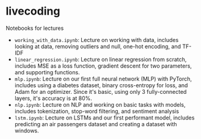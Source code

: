 # livecoding
Notebooks for lectures

- `working_with_data.ipynb`: Lecture on working with data, includes looking at data, removing outliers and null,
one-hot encoding, and TF-IDF
- `linear_regression.ipynb`: Lecture on linear regression from scratch, includes MSE as a loss function, gradient 
descent for two parameters, and supporting functions.
- `mlp.ipynb`: Lecture on our first full neural network (MLP) with PyTorch, includes using a diabetes dataset, binary 
cross-entropy for loss, and Adam for an optimizer. Since it's basic, using only 3 fully-connected layers, it's accuracy
is at 80%.
- `nlp.ipynb`: Lecture on NLP and working on basic tasks with models, includes tokenization, stop-word filtering, and 
sentiment analysis
- `lstm.ipynb`: Lecture on LSTMs and our first performant model, includes predicting an air passengers dataset and
creating a dataset with windows.
